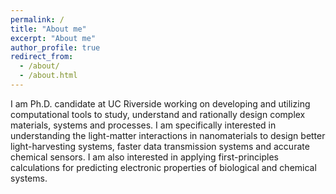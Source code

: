 ```yaml
---
permalink: /
title: "About me"
excerpt: "About me"
author_profile: true
redirect_from: 
  - /about/
  - /about.html
---
```

I am Ph.D. candidate at UC Riverside working on developing and utilizing computational tools to study, understand and rationally design complex materials, systems and processes. I am specifically interested in understanding the light-matter interactions in nanomaterials to design better light-harvesting systems, faster data transmission systems and accurate chemical sensors. I am also interested in applying first-principles calculations for predicting electronic properties of biological and chemical systems. 
 
